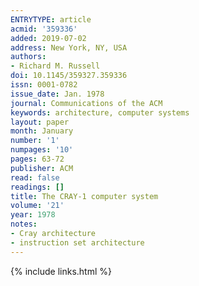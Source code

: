 ```yaml
---
ENTRYTYPE: article
acmid: '359336'
added: 2019-07-02
address: New York, NY, USA
authors:
- Richard M. Russell
doi: 10.1145/359327.359336
issn: 0001-0782
issue_date: Jan. 1978
journal: Communications of the ACM
keywords: architecture, computer systems
layout: paper
month: January
number: '1'
numpages: '10'
pages: 63-72
publisher: ACM
read: false
readings: []
title: The CRAY-1 computer system
volume: '21'
year: 1978
notes:
- Cray architecture
- instruction set architecture
---
```

{% include links.html %}
